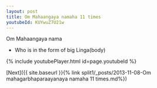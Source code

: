 ```yaml
---
layout: post
title: Om Mahaangaya namaha 11 times
youtubeId: KUYwuZ7U21w
---
```

 
 
Om Mahaangaya nama 
 
 -  Who is in the form of big Linga(body) 
 
  
 
  
 
 
 
 
 
 


{% include youtubePlayer.html id=page.youtubeId %}
 
[Next]({{ site.baseurl }}{% link  split1/_posts/2013-11-08-Om mahagarbhaparaayanaya namaha 11 times.md%})
 
